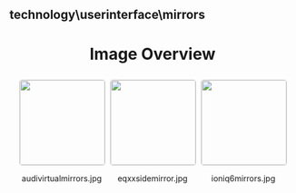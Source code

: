## technology\userinterface\mirrors
<style>
    .image-gallery {
        display: flex;
        flex-wrap: wrap;
        gap: 10px;
        justify-content: center;
        padding: 10px;
    }
    .image-gallery img {
        width: 150px;
        height: auto;
        border: 1px solid #ddd;
        border-radius: 5px;
    }
    .image-gallery div {
        flex: 1 1 calc(33.333% - 20px); /* Three images per row on large screens */
        max-width: 150px;
        text-align: center;
    }
    @media (max-width: 768px) {
        .image-gallery div {
            flex: 1 1 calc(50% - 20px); /* Two images per row on medium screens */
        }
    }
    @media (max-width: 480px) {
        .image-gallery div {
            flex: 1 1 100%; /* One image per row on small screens */
        }
    }
</style>
<h1 style ="text-align: center;"> Image Overview </h1> <div class="image-gallery">
<div>
<img src="https://media.evkx.net/multimedia/technology/userinterface/mirrors/audivirtualmirrors_st.jpg">
<p>audivirtualmirrors.jpg</p>
</div>
<div>
<img src="https://media.evkx.net/multimedia/technology/userinterface/mirrors/eqxxsidemirror_st.jpg">
<p>eqxxsidemirror.jpg</p>
</div>
<div>
<img src="https://media.evkx.net/multimedia/technology/userinterface/mirrors/ioniq6mirrors_st.jpg">
<p>ioniq6mirrors.jpg</p>
</div>
</div>
